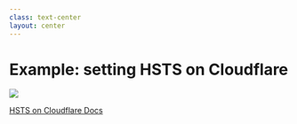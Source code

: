 ```yaml
---
class: text-center
layout: center
---
```

<h1>Example: setting HSTS on Cloudflare</h1>

<Transform scale="1">

<img src="/hsts-cloudflare.png" class="w-50% m-auto" />

[HSTS on Cloudflare Docs](https://developers.cloudflare.com/ssl/edge-certificates/additional-options/http-strict-transport-security/)

</Transform>
